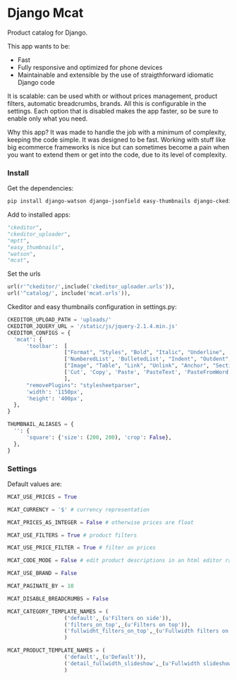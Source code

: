 # Django Mcat

Product catalog for Django. 

This app wants to be:

- Fast
- Fully responsive and optimized for phone devices
- Maintainable and extensible by the use of straigthforward idiomatic Django code

It is scalable: can be used whith or without prices management, product filters, automatic breadcrumbs, brands. 
All this is configurable in the settings. Each option that is disabled makes the app faster,
so be sure to enable only what you need.

Why this app? It was made to handle the job with a minimum of complexity, keeping the code simple. It was designed
to be fast. Working with stuff like big ecommerce frameworks is nice but can sometimes become a pain when you want 
to extend them or get into the code, due to its level of complexity.

### Install

Get the dependencies:

  ```bash
pip install django-watson django-jsonfield easy-thumbnails django-ckeditor django-mptt
  ```

Add to installed apps:

  ```python
"ckeditor",
"ckeditor_uploader",
"mptt",
"easy_thumbnails",
"watson",
"mcat",
  ```

Set the urls

  ```python
url(r'^ckeditor/',include('ckeditor_uploader.urls')),
url('^catalog/', include('mcat.urls')),
  ```
  
Ckeditor and easy thumbnails configuration in settings.py:

  ```python
CKEDITOR_UPLOAD_PATH = 'uploads/'
CKEDITOR_JQUERY_URL = '/static/js/jquery-2.1.4.min.js'
CKEDITOR_CONFIGS = {
    'mcat': {
        'toolbar':  [
                    ["Format", "Styles", "Bold", "Italic", "Underline", '-', 'RemoveFormat'],
                    ['NumberedList', 'BulletedList', "Indent", "Outdent", 'JustifyLeft', 'JustifyCenter','JustifyRight', 'JustifyBlock'],
                    ["Image", "Table", "Link", "Unlink", "Anchor", "SectionLink", "Subscript", "Superscript"], ['Undo', 'Redo'],
                    ['Cut', 'Copy', 'Paste', 'PasteText', 'PasteFromWord'],["Source", "Maximize"],
                    ],
        "removePlugins": "stylesheetparser",
        'width': '1150px',
        'height': '400px',
    },
}

THUMBNAIL_ALIASES = {
    '': {
        'square': {'size': (200, 200), 'crop': False},
    },
}
  ```

### Settings

Default values are:

  ```python
MCAT_USE_PRICES = True

MCAT_CURRENCY = '$' # currency representation

MCAT_PRICES_AS_INTEGER = False # otherwise prices are float

MCAT_USE_FILTERS = True # product filters

MCAT_USE_PRICE_FILTER = True # filter on prices

MCAT_CODE_MODE = False # edit product descriptions in an html editor rather than in the default wysiwyg one

MCAT_USE_BRAND = False

MCAT_PAGINATE_BY = 10

MCAT_DISABLE_BREADCRUMBS = False

MCAT_CATEGORY_TEMPLATE_NAMES = (
                    ('default',_(u'Filters on side')),
                    ('filters_on_top',_(u'Filters on top')),
                    ('fullwidht_filters_on_top',_(u'Fullwidth filters on top')),
                    )

MCAT_PRODUCT_TEMPLATE_NAMES = (
                    ('default',_(u'Default')),
                    ('detail_fullwidth_slideshow',_(u'Fullwidth slideshow')),
                    )
  ```

